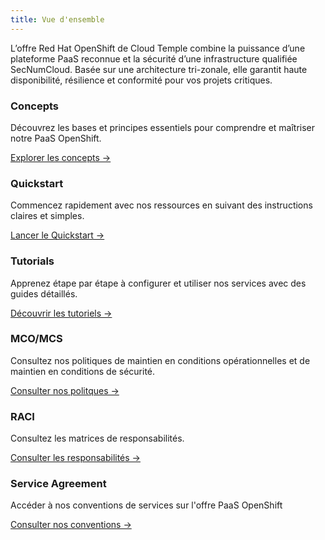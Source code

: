 ```yaml
---
title: Vue d'ensemble
---
```


L’offre Red Hat OpenShift de Cloud Temple combine la puissance d’une plateforme PaaS reconnue et la sécurité d’une infrastructure qualifiée SecNumCloud. Basée sur une architecture tri-zonale, elle garantit haute disponibilité, résilience et conformité pour vos projets critiques.


<div class="card-grid">
  <div class="card">
    <h3>Concepts</h3>
    <p>Découvrez les bases et principes essentiels pour comprendre et maîtriser notre PaaS OpenShift.</p>
    <a href="paas_openshift/concepts" class="card-link">Explorer les concepts &rarr;</a>
  </div>
  <div class="card">
    <h3>Quickstart</h3>
    <p>Commencez rapidement avec nos ressources en suivant des instructions claires et simples.</p>
    <a href="paas_openshift/quickstart" class="card-link">Lancer le Quickstart &rarr;</a>
  </div>
  <div class="card">
    <h3>Tutorials</h3>
    <p>Apprenez étape par étape à configurer et utiliser nos services avec des guides détaillés.</p>
    <a href="paas_openshift/tutorials" class="card-link">Découvrir les tutoriels &rarr;</a>
  </div>
  <div class="card">
    <h3>MCO/MCS</h3>
    <p>Consultez nos politiques de maintien en conditions opérationnelles et de maintien en conditions de sécurité.</p>
    <a href="governance/paas/mco_mcs" class="card-link">Consulter nos politques &rarr;</a>
  </div>
  <div class="card">
    <h3>RACI</h3>
    <p>Consultez les matrices de responsabilités.</p>
    <a href="governance/paas/raci" class="card-link">Consulter les responsabilités &rarr;</a>
  </div>
  <div class="card">
    <h3>Service Agreement</h3>
    <p>Accéder à nos conventions de services sur l'offre PaaS OpenShift</p>
    <a href="governance/paas/service_agreement_paas" class="card-link">Consulter nos conventions &rarr;</a>
  </div>
</div>
